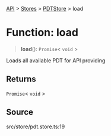 [API](../../../../../API.md) > [Stores](../../../index.md) > [PDTStore](../index.md) > load

# Function: load

> **load**(): `Promise`\< `void` \>

Loads all available PDT for API providing

## Returns

`Promise`\< `void` \>

## Source

src/store/pdt.store.ts:19
